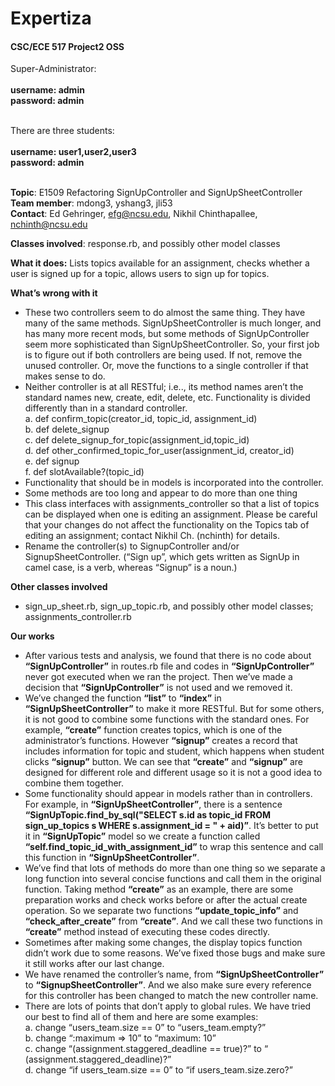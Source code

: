 Expertiza 
=========
#### CSC/ECE 517 Project2 OSS 

Super-Administrator:
<br><br><b>
username: admin<br>
password: admin
</b><br><br>

There are three students:
<br><br><b>
username: user1,user2,user3<br>
password: admin
</b><br><br>

 <b>Topic</b>: E1509 Refactoring SignUpController and SignUpSheetController<br>
 <b>Team member</b>: mdong3, yshang3, jli53<br>
 <b>Contact</b>: Ed Gehringer, efg@ncsu.edu, Nikhil Chinthapallee, nchinth@ncsu.edu<br>

 <b>Classes involved</b>: response.rb, and possibly other model classes<br>

 <b>What it does:</b>  Lists topics available for an assignment, checks whether a user is signed up for a topic, allows users to sign up for topics.<br>
 
 <b>What’s wrong with it</b><br>
 * These two controllers seem to do almost the same thing.  They have many of the same methods.  SignUpSheetController is much longer, and has many more recent mods, but some methods of SignUpController seem more sophisticated than SignUpSheetController.  So, your first job is to figure out if both controllers are being used.  If not, remove the unused controller.  Or, move the functions to a single controller if that makes sense to do.
 * Neither controller is at all RESTful; i.e.., its method names aren’t the standard names new, create, edit, delete, etc.  Functionality is divided differently than in a standard controller.<br>
    a. def confirm_topic(creator_id, topic_id, assignment_id)<br>
    b. def delete_signup<br>
    c. def delete_signup_for_topic(assignment_id,topic_id)<br>
    d. def other_confirmed_topic_for_user(assignment_id, creator_id)<br>
    e. def signup<br>
    f. def slotAvailable?(topic_id)
 * Functionality that should be in models is incorporated into the controller.
 * Some methods are too long and appear to do more than one thing
 * This class interfaces with assignments_controller so that a list of topics can be displayed when one is editing an assignment.  Please be careful that your changes do not affect the functionality on the Topics tab of editing an assignment; contact Nikhil Ch. (nchinth) for details.
 * Rename the controller(s) to SignupController and/or SignupSheetController.  (“Sign up”, which gets written as SignUp in camel case, is a verb, whereas “Signup” is a noun.)
 
<b>Other classes involved</b><br>
* sign_up_sheet.rb, sign_up_topic.rb, and possibly other model classes; assignments_controller.rb

<b>Our works</b><br>
* After various tests and analysis, we found that there is no code about <b>“SignUpController”</b> in routes.rb file and codes in <b>“SignUpController”</b> never got executed when we ran the project. Then we’ve made a decision that <b>“SignUpController”</b> is not used and we removed it.
* We’ve changed the function <b>“list”</b> to <b>“index”</b> in <b>“SignUpSheetController”</b> to make it more RESTful. But for some others, it is not good to combine some functions with the standard ones. For example, <b>“create”</b> function creates topics, which is one of the administrator’s functions. However <b>“signup”</b> creates a record that includes information for topic and student, which happens when student clicks <b>“signup”</b> button. We can see that <b>“create”</b> and <b>“signup”</b> are designed for different role and different usage so it is not a good idea to combine them together.
* Some functionality should appear in models rather than in controllers. For example, in <b>“SignUpSheetController”</b>, there is a sentence <b>“SignUpTopic.find_by_sql("SELECT s.id as topic_id FROM sign_up_topics s WHERE s.assignment_id = " + aid)”</b>. It’s better to put it in <b>“SignUpTopic”</b> model so we create a function called <b>“self.find_topic_id_with_assignment_id”</b> to wrap this sentence and call this function in <b>“SignUpSheetController”</b>. 
* We’ve find that lots of methods do more than one thing so we separate a long function into several concise functions and call them in the original function. Taking method <b>“create”</b> as an example, there are some preparation works and check works before or after the actual create operation. So we separate two functions <b>“update_topic_info”</b> and <b>“check_after_create”</b> from <b>“create”</b>. And we call these two functions in <b>“create”</b> method instead of executing these codes directly.
* Sometimes after making some changes, the display topics function didn’t work due to some reasons. We’ve fixed those bugs and make sure it still works after our last change.
* We have renamed the controller’s name, from <b>“SignUpSheetController”</b> to <b>“SignupSheetController”</b>. And we also make sure every reference for this controller has been changed to match the new controller name.
* There are lots of points that don’t apply to global rules. We have tried our best to find all of them and here are some examples:<br>
		a. change “users_team.size == 0” to “users_team.empty?”<br>
		b. change “:maximum => 10” to “maximum: 10”<br>
c. change “(assignment.staggered_deadline == true)?” to “	(assignment.staggered_deadline)?”<br>
d. change “if users_team.size == 0” to “if users_team.size.zero?”

 



